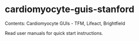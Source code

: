# cardiomyocyte-guis-stanford
Contents: Cardiomyocyte GUIs - TFM, Lifeact, Brightfield

Read user manuals for quick start instructions.
